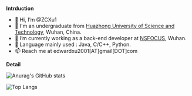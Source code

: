 **Intrduction**

- 👋 Hi, I’m @ZCXu1
- 👀 I'm an undergraduate from [Huazhong University of Science and Technology](https://www.hust.edu.cn/), Wuhan, China.
- 🌱 I’m currently working as a back-end developer at [NSFOCUS](https://www.nsfocus.com.cn/), Wuhan.
- 💞️ Language mainly used : Java, C/C++, Python.
- 📫 Reach me at edwardxu2001[AT]gmail[DOT]com

**Detail**

![Anurag's GitHub stats](https://github-readme-stats.vercel.app/api?username=ZCXu1)

![Top Langs](https://github-readme-stats.vercel.app/api/top-langs/?username=ZCXu1)

